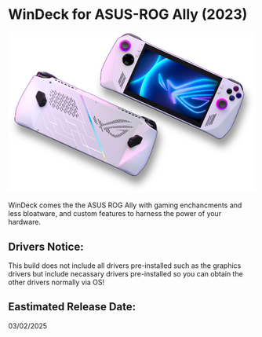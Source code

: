 # WinDeck for ASUS-ROG Ally (2023)
![Alt text](images/rog_ally_img.png)

WinDeck comes the the ASUS ROG Ally with gaming enchancments and less bloatware, and custom features to harness the power of your hardware.

## Drivers Notice:
This build does not include all drivers pre-installed such as the graphics drivers but include necassary drivers pre-installed so you can obtain the other drivers normally via OS!

## Eastimated Release Date:
03/02/2025
